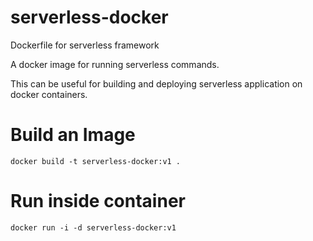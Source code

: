 # serverless-docker
Dockerfile for serverless framework

A docker image for running serverless commands.

This can be useful for building and deploying serverless application on docker containers.

# Build an Image
`docker build -t serverless-docker:v1 .`

# Run inside container

`docker run -i -d serverless-docker:v1`
